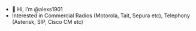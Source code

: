 - 👋 Hi, I’m @alexs1901
- Interested in Commercial Radios (Motorola, Tait, Sepura etc), Telephony (Asterisk, SIP, Cisco CM etc)

<!---
alexs1901/alexs1901 is a ✨ special ✨ repository because its `README.md` (this file) appears on your GitHub profile.
You can click the Preview link to take a look at your changes.
--->
